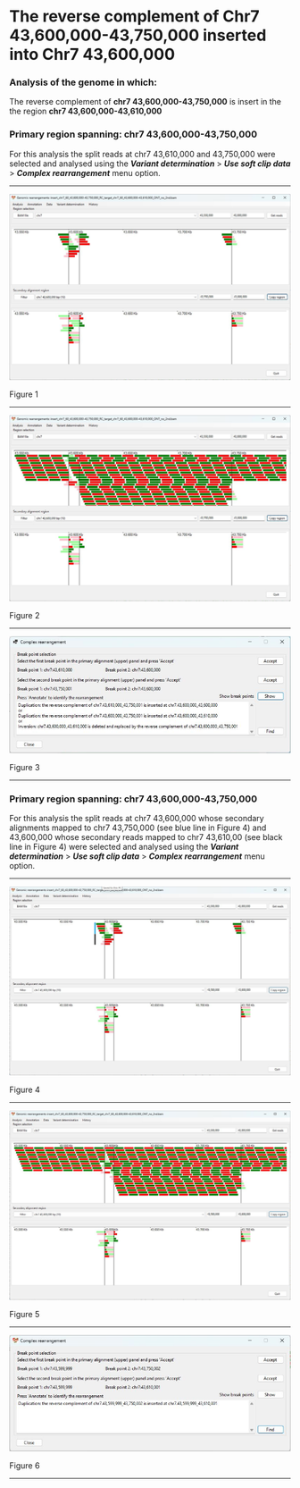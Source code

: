 # The reverse complement of Chr7 43,600,000-43,750,000  inserted into Chr7 43,600,000

### Analysis of the genome in which: 

The reverse complement of **chr7 43,600,000-43,750,000** is insert in the the region **chr7 43,600,000-43,610,000**

### Primary region spanning: chr7 43,600,000-43,750,000 

For this analysis the split reads at chr7 43,610,000 and 43,750,000 were selected and analysed using the ___Variant determination___ > ___Use soft clip data___ > ___Complex rearrangement___ menu option.<hr />

![image](images/insert_chr7_60_43,600,000-43,750,000_RC_target_chr7_60_43,600,000-43,610,000_ONT_no_2nd_1.jpg)

Figure 1

<hr />

![image](images/insert_chr7_60_43,600,000-43,750,000_RC_target_chr7_60_43,600,000-43,610,000_ONT_no_2nd_1_all.jpg)

Figure 2

<hr />

![image](images/insert_chr7_60_43,600,000-43,750,000_RC_target_chr7_60_43,600,000-43,610,000_ONT_no_2nd_1_result.jpg)

Figure 3

<hr />

### Primary region spanning: chr7 43,600,000-43,750,000 

For this analysis the split reads at chr7 43,600,000 whose secondary alignments mapped to chr7 43,750,000 (see blue line in Figure 4) and 43,600,000 whose secondary reads mapped to chr7 43,610,00 (see black line in Figure 4) were selected and analysed using the ___Variant determination___ > ___Use soft clip data___ > ___Complex rearrangement___ menu option.<hr />

![image](images/insert_chr7_60_43,600,000-43,750,000_RC_target_chr7_60_43,600,000-43,610,000_ONT_no_2nd_2.jpg)

Figure 4

<hr />

![image](images/insert_chr7_60_43,600,000-43,750,000_RC_target_chr7_60_43,600,000-43,610,000_ONT_no_2nd_2_all.jpg)

Figure 5

<hr />

![image](images/insert_chr7_60_43,600,000-43,750,000_RC_target_chr7_60_43,600,000-43,610,000_ONT_no_2nd_2_result.jpg)

Figure 6

<hr />

